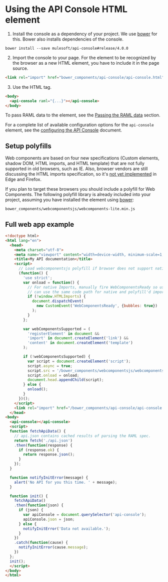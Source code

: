 # Using the API Console HTML element

1) Install the console as a dependency of your project. We use [bower][bower] for this. Bower also installs dependencies of the console.

```
bower install --save mulesoft/api-console#release/4.0.0
```

2) Import the console to your page. For the element to be recognized by the browser as a new HTML element, you have to include it in the page source.

```html
<link rel="import" href="bower_components/api-console/api-console.html">
```

3) Use the HTML tag.

```html
<body>
  <api-console raml="{...}"></api-console>
</body>
```

To pass RAML data to the element, see the [Passing the RAML data](passing-raml-data.md) section.

For a complete list of available configuration options for the `api-console` element, see the [configuring the API Console](configuring-api-console.md) document.

## Setup polyfills

Web components are based on four new specifications (Custom elements, shadow DOM, HTML imports, and HTML template) that are not fully supported in old browsers, such as IE. Also, browser vendors are still discussing the HTML imports specification, so it's [not yet implemented](http://caniuse.com/#feat=imports) in Edge and Firefox.

If you plan to target these browsers you should include a polyfill for Web Components. The following polyfill library is already included into your project, assuming you have installed the element using [bower][bower]:

`bower_components/webcomponentsjs/webcomponents-lite.min.js`

## Full web app example

```html
<!doctype html>
<html lang="en">
  <head>
    <meta charset="utf-8">
    <meta name="viewport" content="width=device-width, minimum-scale=1, initial-scale=1, user-scalable=yes">
    <title>My API documentation</title>
    <script>
      // Load webcomponentsjs polyfill if browser does not support native Web Components
      (function() {
        'use strict';
        var onload = function() {
          // For native Imports, manually fire WebComponentsReady so user code
          // can use the same code path for native and polyfill'd imports.
          if (!window.HTMLImports) {
            document.dispatchEvent(
              new CustomEvent('WebComponentsReady', {bubbles: true})
            );
          }
        };

        var webComponentsSupported = (
          'registerElement' in document &&
          'import' in document.createElement('link') &&
          'content' in document.createElement('template')
        );

        if (!webComponentsSupported) {
          var script = document.createElement('script');
          script.async = true;
          script.src = '/bower_components/webcomponentsjs/webcomponents-lite.min.js';
          script.onload = onload;
          document.head.appendChild(script);
        } else {
          onload();
        }
      })();
    </script>
    <link rel="import" href="/bower_components/api-console/api-console.html">
  </head>
<body>
  <api-console></api-console>
  <script>
  function fetchApiData() {
    // api.json contains cached results of parsing the RAML spec.
    return fetch('./api.json')
    .then(function(response) {
      if (response.ok) {
        return response.json();
      }
    });
  }

  function notifyInitError(message) {
    alert('No API for you this time. ' + message);
  }

  function init() {
    fetchApiData()
    .then(function(json) {
      if (json) {
        var apiConsole = document.querySelector('api-console');
        apiConsole.json = json;
      } else {
        notifyInitError('Data not available.');
      }
    })
    .catch(function(cause) {
      notifyInitError(cause.message);
    })
  };
  init();
  </script>
</body>
</html>
```
[bower]: https://bower.io/
